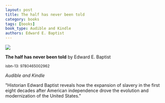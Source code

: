 ```yaml
---
layout: post
title: The half has never been told
category: books
tags: [books]
book_type: Audible and Kindle
authors: Edward E. Baptist
---
```


<img src="http://books.google.com/books/content?id=tkktBAAAQBAJ&printsec=frontcover&img=1&zoom=1&edge=curl&source=gbs_api"/>

**The half has never been told** by Edward E. Baptist

<sup>isbn-13: 9780465002962</sup>

*Audible and Kindle*

"Historian Edward Baptist reveals how the expansion of slavery in the first
eight decades after American independence drove the evolution and
modernization of the United States."